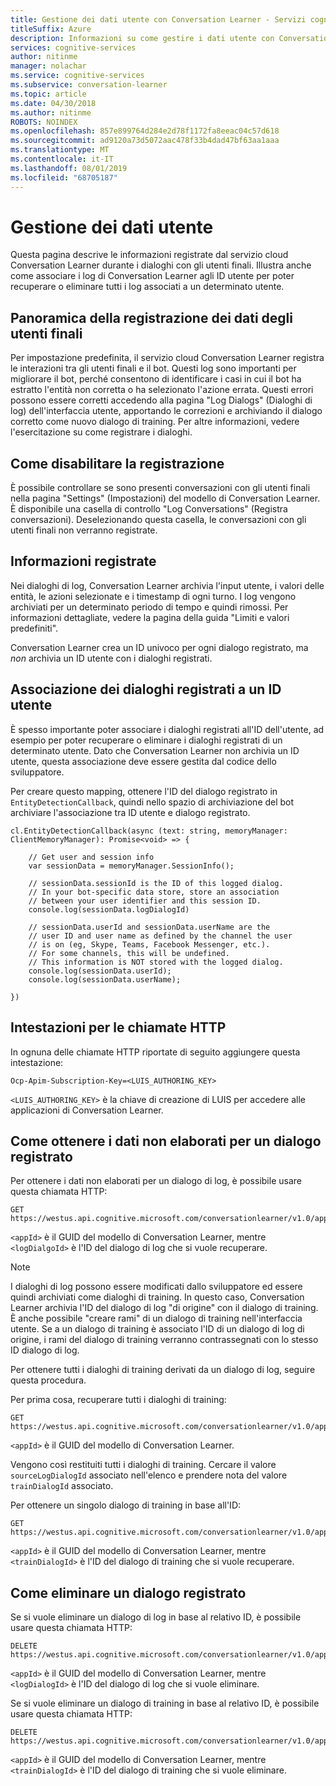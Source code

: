 ```yaml
---
title: Gestione dei dati utente con Conversation Learner - Servizi cognitivi Microsoft | Microsoft Docs
titleSuffix: Azure
description: Informazioni su come gestire i dati utente con Conversation Learner.
services: cognitive-services
author: nitinme
manager: nolachar
ms.service: cognitive-services
ms.subservice: conversation-learner
ms.topic: article
ms.date: 04/30/2018
ms.author: nitinme
ROBOTS: NOINDEX
ms.openlocfilehash: 857e899764d284e2d78f1172fa8eeac04c57d618
ms.sourcegitcommit: ad9120a73d5072aac478f33b4dad47bf63aa1aaa
ms.translationtype: MT
ms.contentlocale: it-IT
ms.lasthandoff: 08/01/2019
ms.locfileid: "68705187"
---
```

# <a name="managing-user-data"></a>Gestione dei dati utente

Questa pagina descrive le informazioni registrate dal servizio cloud Conversation Learner durante i dialoghi con gli utenti finali.  Illustra anche come associare i log di Conversation Learner agli ID utente per poter recuperare o eliminare tutti i log associati a un determinato utente.

## <a name="overview-of-end-user-data-logging"></a>Panoramica della registrazione dei dati degli utenti finali

Per impostazione predefinita, il servizio cloud Conversation Learner registra le interazioni tra gli utenti finali e il bot.  Questi log sono importanti per migliorare il bot, perché consentono di identificare i casi in cui il bot ha estratto l'entità non corretta o ha selezionato l'azione errata.  Questi errori possono essere corretti accedendo alla pagina "Log Dialogs" (Dialoghi di log) dell'interfaccia utente, apportando le correzioni e archiviando il dialogo corretto come nuovo dialogo di training. Per altre informazioni, vedere l'esercitazione su come registrare i dialoghi.

## <a name="how-to-disable-logging"></a>Come disabilitare la registrazione

È possibile controllare se sono presenti conversazioni con gli utenti finali nella pagina "Settings" (Impostazioni) del modello di Conversation Learner.  È disponibile una casella di controllo "Log Conversations" (Registra conversazioni).  Deselezionando questa casella, le conversazioni con gli utenti finali non verranno registrate.

## <a name="what-is-logged"></a>Informazioni registrate 

Nei dialoghi di log, Conversation Learner archivia l'input utente, i valori delle entità, le azioni selezionate e i timestamp di ogni turno.  I log vengono archiviati per un determinato periodo di tempo e quindi rimossi. Per informazioni dettagliate, vedere la pagina della guida "Limiti e valori predefiniti".  

Conversation Learner crea un ID univoco per ogni dialogo registrato,  ma *non* archivia un ID utente con i dialoghi registrati.  

## <a name="associating-logged-dialogs-with-a-user-id"></a>Associazione dei dialoghi registrati a un ID utente

È spesso importante poter associare i dialoghi registrati all'ID dell'utente, ad esempio per poter recuperare o eliminare i dialoghi registrati di un determinato utente.  Dato che Conversation Learner non archivia un ID utente, questa associazione deve essere gestita dal codice dello sviluppatore.  

Per creare questo mapping, ottenere l'ID del dialogo registrato in `EntityDetectionCallback`, quindi nello spazio di archiviazione del bot archiviare l'associazione tra ID utente e dialogo registrato.  

```
cl.EntityDetectionCallback(async (text: string, memoryManager: ClientMemoryManager): Promise<void> => {

    // Get user and session info
    var sessionData = memoryManager.SessionInfo();

    // sessionData.sessionId is the ID of this logged dialog.
    // In your bot-specific data store, store an association
    // between your user identifier and this session ID.
    console.log(sessionData.logDialogId)

    // sessionData.userId and sessionData.userName are the 
    // user ID and user name as defined by the channel the user
    // is on (eg, Skype, Teams, Facebook Messenger, etc.).
    // For some channels, this will be undefined.
    // This information is NOT stored with the logged dialog.
    console.log(sessionData.userId);
    console.log(sessionData.userName);

})
```

## <a name="headers-for-http-calls"></a>Intestazioni per le chiamate HTTP

In ognuna delle chiamate HTTP riportate di seguito aggiungere questa intestazione:

```
Ocp-Apim-Subscription-Key=<LUIS_AUTHORING_KEY>
```

`<LUIS_AUTHORING_KEY>` è la chiave di creazione di LUIS per accedere alle applicazioni di Conversation Learner.

## <a name="how-to-obtain-raw-data-for-a-logged-dialog"></a>Come ottenere i dati non elaborati per un dialogo registrato

Per ottenere i dati non elaborati per un dialogo di log, è possibile usare questa chiamata HTTP:

```
GET https://westus.api.cognitive.microsoft.com/conversationlearner/v1.0/app/<appId>/logdialog/<logDialogId>
```

`<appId>` è il GUID del modello di Conversation Learner, mentre `<logDialgoId>` è l'ID del dialogo di log che si vuole recuperare.  

> [!NOTE]
> I dialoghi di log possono essere modificati dallo sviluppatore ed essere quindi archiviati come dialoghi di training.  In questo caso, Conversation Learner archivia l'ID del dialogo di log "di origine" con il dialogo di training.  È anche possibile "creare rami" di un dialogo di training nell'interfaccia utente. Se a un dialogo di training è associato l'ID di un dialogo di log di origine, i rami del dialogo di training verranno contrassegnati con lo stesso ID dialogo di log.

Per ottenere tutti i dialoghi di training derivati da un dialogo di log, seguire questa procedura.

Per prima cosa, recuperare tutti i dialoghi di training:

```
GET https://westus.api.cognitive.microsoft.com/conversationlearner/v1.0/app/<appId>/traindialogs
```

`<appId>` è il GUID del modello di Conversation Learner.  

Vengono così restituiti tutti i dialoghi di training.  Cercare il valore `sourceLogDialogId` associato nell'elenco e prendere nota del valore `trainDialogId` associato. 

Per ottenere un singolo dialogo di training in base all'ID:

```
GET https://westus.api.cognitive.microsoft.com/conversationlearner/v1.0/app/<appId>/traindialog/<trainDialogId>
```

`<appId>` è il GUID del modello di Conversation Learner, mentre `<trainDialogId>` è l'ID del dialogo di training che si vuole recuperare.  

## <a name="how-to-delete-a-logged-dialog"></a>Come eliminare un dialogo registrato

Se si vuole eliminare un dialogo di log in base al relativo ID, è possibile usare questa chiamata HTTP:

```
DELETE https://westus.api.cognitive.microsoft.com/conversationlearner/v1.0/app/<appId>/logdialog/<logDialogId>
```

`<appId>` è il GUID del modello di Conversation Learner, mentre `<logDialogId>` è l'ID del dialogo di log che si vuole eliminare. 

Se si vuole eliminare un dialogo di training in base al relativo ID, è possibile usare questa chiamata HTTP:

```
DELETE https://westus.api.cognitive.microsoft.com/conversationlearner/v1.0/app/<appId>/traindialog/<trainDialogId>
```

`<appId>` è il GUID del modello di Conversation Learner, mentre `<trainDialogId>` è l'ID del dialogo di training che si vuole eliminare. 
